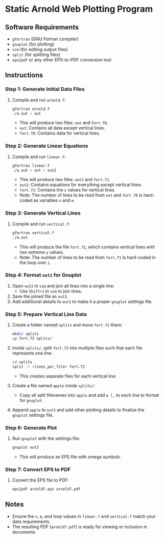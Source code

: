 # Static Arnold Web Plotting Program

## Software Requirements

- `gfortran` (GNU Fortran compiler)
- `gnuplot` (for plotting)
- `vim` (for editing output files)
- `split` (for splitting files)
- `eps2pdf` or any other EPS-to-PDF conversion tool

## Instructions

### Step 1: Generate Initial Data Files

1. Compile and run `arnold.f`:
    ```bash
    gfortran arnold.f
    ./a.out > out
    ```
   - This will produce two files: `out` and `fort.70`.
   - `out`: Contains all data except vertical lines.
   - `fort.70`: Contains data for vertical lines.

### Step 2: Generate Linear Equations

1. Compile and run `linear.f`:
    ```bash
    gfortran linear.f
    ./a.out < out > out2
    ```
   - This will produce two files: `out2` and `fort.71`.
   - `out2`: Contains equations for everything except vertical lines.
   - `fort.71`: Contains the `x` values for vertical lines.
   - Note: The number of lines to be read from `out` and `fort.70` is hard-coded as variables `n` and `m`.

### Step 3: Generate Vertical Lines

1. Compile and run `vertical.f`:
    ```bash
    gfortran vertical.f
    ./a.out
    ```
   - This will produce the file `fort.72`, which contains vertical lines with two extreme `y` values.
   - Note: The number of lines to be read from `fort.71` is hard-coded in the loop over `i`.

### Step 4: Format `out2` for Gnuplot

1. Open `out2` in `vim` and join all lines into a single line:
   - Use `Shift+J` in `vim` to join lines.
2. Save the joined file as `out3`.
3. Add additional details to `out3` to make it a proper `gnuplot` settings file.

### Step 5: Prepare Vertical Line Data

1. Create a folder named `splits` and move `fort.72` there:
    ```bash
    mkdir splits
    cp fort.72 splits/
    ```
2. Inside `splits/`, split `fort.72` into multiple files such that each file represents one line:
    ```bash
    cd splits
    split -l <lines_per_file> fort.72
    ```
   - This creates separate files for each vertical line.

3. Create a file named `apple` inside `splits/`:
   - Copy all split filenames into `apple` and add `w l,` to each line to format for `gnuplot`.
4. Append `apple` to `out3` and add other plotting details to finalize the `gnuplot` settings file.

### Step 6: Generate Plot

1. Run `gnuplot` with the settings file:
    ```bash
    gnuplot out3
    ```
   - This will produce an EPS file with omega symbols.

### Step 7: Convert EPS to PDF

1. Convert the EPS file to PDF:
    ```bash
    eps2pdf arnold7.eps arnold7.pdf
    ```

## Notes

- Ensure the `n`, `m`, and loop values in `linear.f` and `vertical.f` match your data requirements.
- The resulting PDF (`arnold7.pdf`) is ready for viewing or inclusion in documents.
